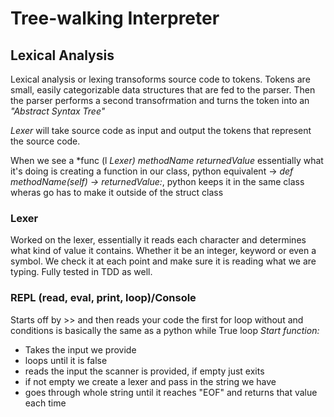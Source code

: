# Tree-walking Interpreter #

## Lexical Analysis ## 
Lexical analysis or lexing transoforms source code to tokens. 
Tokens are small, easily categorizable data structures that are fed to the parser.
Then the parser performs a second transofrmation and turns the token into an *"Abstract Syntax Tree"*

*Lexer* will take source code as input and output the tokens that represent the source code. 

When we see a *func (l *Lexer) methodName returnedValue* essentially what it's doing is creating a function in our class, python equivalent -> *def methodName(self) -> returnedValue:*, python keeps it in the same class wheras go has to make it outside of the struct class

### Lexer ####
Worked on the lexer, essentially it reads each character and determines what kind of value it contains. Whether it be an integer, keyword or even a symbol. We check it at each point and make sure it is reading what we are typing. Fully tested in TDD as well. 

### REPL (read, eval, print, loop)/Console ### 
Starts off by >> and then reads your code
the first for loop without and conditions is basically the same as a python while True loop
*Start function:*
- Takes the input we provide
- loops until it is false
- reads the input the scanner is provided, if empty just exits
- if not empty we create a lexer and pass in the string we have
- goes through whole string until it reaches "EOF" and returns that value each time 

